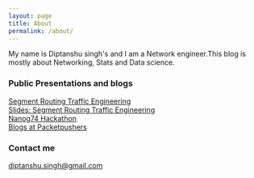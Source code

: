 ```yaml
---
layout: page
title: About
permalink: /about/
---
```


My name is Diptanshu singh's and I am a Network engineer.This blog is mostly about Networking, Stats and Data science.


### Public Presentations and blogs
[Segment Routing Traffic Engineering](https://www.youtube.com/watch?v=6Mnx6Y3MZMo)
<br>
[Slides: Segment Routing Traffic Engineering](http://chinog.org/wp-content/uploads/2016/05/09.-Segment-Routing-%E2%80%93-Traffic-Engineering.pptx)
<br>
[Nanog74 Hackathon](https://www.youtube.com/watch?v=5l8xxJxKvqY&list=PLO8DR5ZGla8jxTawBHH7Vdal0XSav_P6E&index=30)
<br>
[Blogs at Packetpushers](https://packetpushers.net/author/diptanshu-singh/)

### Contact me

[diptanshu.singh@gmail.com](mailto:diptanshu.singh@gmail.com)
